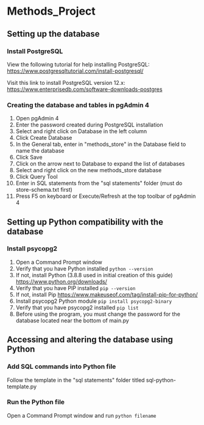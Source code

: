 # Methods_Project

## Setting up the database
### Install PostgreSQL
View the following tutorial for help installing PostgreSQL:  
https://www.postgresqltutorial.com/install-postgresql/  

Visit this link to install PostgreSQL version 12.x:  
https://www.enterprisedb.com/software-downloads-postgres  

### Creating the database and tables in pgAdmin 4
1. Open pgAdmin 4
2. Enter the password created during PostgreSQL installation
3. Select and right click on Database in the left column
4. Click Create Database
5. In the General tab, enter in "methods_store" in the Database field to name the database
6. Click Save
7. Click on the arrow next to Database to expand the list of databases
8. Select and right click on the new methods_store database
9. Click Query Tool
10. Enter in SQL statements from the "sql statements" folder (must do store-schema.txt first)
11. Press F5 on keyboard or Execute/Refresh at the top toolbar of pgAdmin 4

## Setting up Python compatibility with the database
### Install psycopg2
1. Open a Command Prompt window
2. Verify that you have Python installed
`python --version`
3. If not, install Python (3.8.8 used in initial creation of this guide)
https://www.python.org/downloads/
4. Verify that you have PIP installed 
`pip --version`
5. If not, install Pip
https://www.makeuseof.com/tag/install-pip-for-python/
6. Install psycopg2 Python module
`pip install psycopg2-binary`
7. Verify that you have psycopg2 installed
`pip list`
8. Before using the program, you must change the password for the database located near the bottom of main.py

## Accessing and altering the database using Python
### Add SQL commands into Python file
Follow the template in the "sql statements" folder titled sql-python-template.py
### Run the Python file
Open a Command Prompt window and run `python filename`
